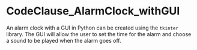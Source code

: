 # CodeClause_AlarmClock_withGUI
An alarm clock with a GUI in Python can be created using the `tkinter` library. The GUI will allow the user to set the time for the alarm and choose a sound to be played when the alarm goes off. 
